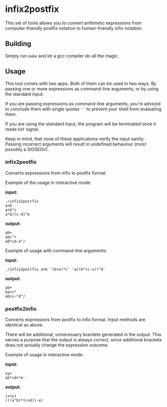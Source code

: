 # infix2postfix
This set of tools allows you to convert arithmetic expressions from computer-friendly postfix notation to human-friendly infix notation.

## Building
Simply run `make` and let a gcc compiler do all the magic.

## Usage
This tool comes with two apps. Both of them can be used in two ways. By passing one or more expressions as command-line arguments, or by using the standard input.

If you are passing expressions as command-line arguments, you're adviced to conclude them with single quotes `''` to prevent your shell from evaluating them.

If you are using the standard input, the program will be terminated once it reads `EOF` signal.

Keep in mind, that none of these applications verify the input sanity. Passing incorrect arguments will result in undefined behaviour (most possibly a SIGSEGV).

### infix2postfix
Converts expressions from infix to postfix format.

Example of the usage in interactive mode:

**input:**
```
./infix2postfix
a+b
a+b^c
a*b/(c-d)^e
```
**output:**
```
ab+
abc^+
ab*cd-e^/
```

Example of usage with command-line arguments:

**input:**
```
./infix2postfix a+b '(b+a)*c' 'a/(b*(c-x))^d'
```

**output:**
```
ab+
ba+c*
abcx-*d^/
```

### postfix2infix
Converts expressions from postfix to infix format. Input methods are identical as above.

There will be additional, unnecessary brackets generated in the output. This serves a purpose that the output is always correct, since additional brackets does not actually change the expression outcome.

Example of usage in interactive mode:

**input:**
```
xy+
ab*cd+*e-
```

**output:**
```
(x+y)
(((a^b)*(c+d))-e)
```